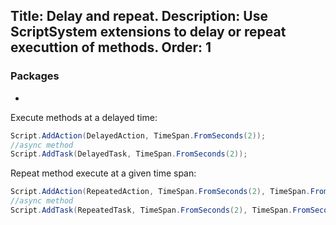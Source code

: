 Title: Delay and repeat.
Description: Use ScriptSystem extensions to delay or repeat executtion of methods. 
Order: 1
---
### Packages
- <?# nuget "StrideToolkit" /?>

Execute methods at a delayed time:
```csharp
Script.AddAction(DelayedAction, TimeSpan.FromSeconds(2));
//async method
Script.AddTask(DelayedTask, TimeSpan.FromSeconds(2));
```

Repeat method execute at a given time span:
```csharp
Script.AddAction(RepeatedAction, TimeSpan.FromSeconds(2), TimeSpan.FromSeconds(2));
//async method
Script.AddTask(RepeatedTask, TimeSpan.FromSeconds(2), TimeSpan.FromSeconds(2));
```